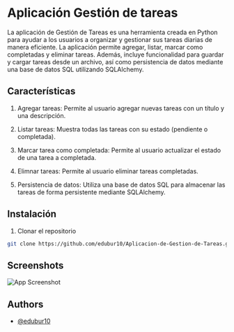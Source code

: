 
# Aplicación Gestión de tareas 

La aplicación de Gestión de Tareas es una herramienta creada en Python para ayudar a los usuarios a organizar y gestionar sus tareas diarias de manera eficiente. La aplicación permite agregar, listar, marcar como completadas y eliminar tareas. Además, incluye funcionalidad para guardar y cargar tareas desde un archivo, así como persistencia de datos mediante una base de datos SQL utilizando SQLAlchemy.




## Características 

1. Agregar tareas:
Permite al usuario agregar nuevas tareas con un título y una descripción.

2. Listar tareas: 
Muestra todas las tareas con su estado (pendiente o completada).

3. Marcar tarea como completada:
Permite al usuario actualizar el estado de una tarea a completada.

4. Elimnar tareas:
Permite al usuario eliminar tareas completadas.

5. Persistencia de datos:
Utiliza una base de datos SQL para almacenar las tareas de forma persistente mediante SQLAlchemy.








## Instalación

1. Clonar el repositorio 

```bash
git clone https://github.com/edubur10/Aplicacion-de-Gestion-de-Tareas.git
```

## Screenshots

![App Screenshot](https://raw.githubusercontent.com/edubur10/Aplicacion-de-Gestion-de-Tareas/refs/heads/master/env/img/img1.png)


## Authors

- [@edubur10](https://github.com/edubur10)
